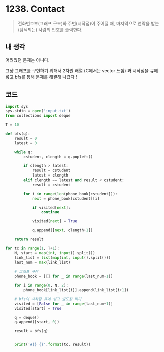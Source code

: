 # 1238. Contact

> 전화번호부(그래프 구조)와 주번(시작점)이 주어질 때, 마지막으로 연락을 받는(탐색되는) 사람의 번호를 출력한다.



## 내 생각

어려웠던 문제는 아니다.

그냥 그래프를 구현하기 위해서 2차원 배열 (C에서는 vector 느낌) 과 시작점을 큐에 넣고 bfs를 통해 문제를 해결해 나갔다 !



## 코드

```python
import sys
sys.stdin = open('input.txt')
from collections import deque

T = 10

def bfs(q):
    result = 0
    latest = 0

    while q:
        cstudent, clength = q.popleft()

        if clength > latest:
            result = cstudent
            latest = clength
        elif clength == latest and result < cstudent:
            result = cstudent

        for i in range(len(phone_book[cstudent])):
            next = phone_book[cstudent][i]

            if visited[next]:
                continue

            visited[next] = True

            q.append([next, clength+1])

    return result

for tc in range(1, T+1):
    N, start = map(int, input().split())
    link_list = list(map(int, input().split()))
    last_num = max(link_list)

    # 그래프 구현
    phone_book = [[] for _ in range(last_num+1)]

    for i in range(0, N, 2):
        phone_book[link_list[i]].append(link_list[i+1])

    # bfs의 시작점 큐에 넣고 발도장 찍기
    visited = [False for _ in range(last_num+1)]
    visited[start] = True

    q = deque()
    q.append([start, 0])

    result = bfs(q)


    print('#{} {}'.format(tc, result))
```


